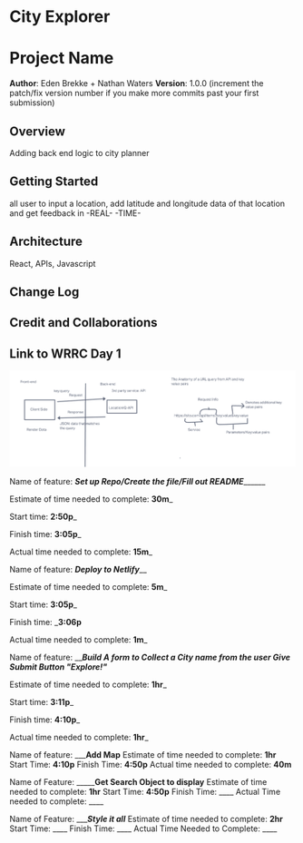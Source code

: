 # City Explorer 

# Project Name

**Author**: Eden Brekke + Nathan Waters 
**Version**: 1.0.0 (increment the patch/fix version number if you make more commits past your first submission)

## Overview
Adding back end logic to city planner 

## Getting Started
all user to input a location, add latitude and longitude data of that location and get feedback in -REAL- -TIME-

## Architecture
React, APIs, Javascript

## Change Log
<!-- Use this area to document the iterative changes made to your application as each feature is successfully implemented. Use time stamps. Here's an example:

01-01-2001 4:59pm - Application now has a fully-functional express server, with a GET route for the location resource. -->

## Credit and Collaborations
<!-- Give credit (and a link) to other people or resources that helped you build this application. -->

## Link to WRRC Day 1 
![WRRC](lab6WRRC.png)

Name of feature: _____________Set up Repo/Create the file/Fill out README___________________

Estimate of time needed to complete: __30m___

Start time: __2:50p___

Finish time: __3:05p___

Actual time needed to complete: __15m___


Name of feature: _______________Deploy to Netlify_________________

Estimate of time needed to complete: __5m___

Start time: __3:05p___

Finish time: ___3:06p__

Actual time needed to complete: __1m___

Name of feature: _________________Build A form to Collect a City name from the user Give Submit Button "Explore!"_______________

Estimate of time needed to complete: __1hr___

Start time: __3:11p___

Finish time: __4:10p___

Actual time needed to complete: __1hr___

Name of feature: _____________Add Map__________
Estimate of time needed to complete: __1hr__
Start Time: __4:10p__
Finish Time: __4:50p__
Actual time needed to complete: __40m__

Name of Feature: _________Get Search Object to display____
Estimate of time needed to complete: __1hr__
Start Time: __4:50p__
Finish Time: ____
Actual Time needed to complete: ____

Name of Feature: ______Style it all___
Estimate of time needed to complete: __2hr__
Start Time: ____
Finish Time: ____
Actual Time Needed to Complete: ____
